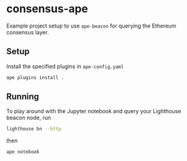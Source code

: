 # consensus-ape

Example project setup to use `ape-beacon` for querying the Ethereum consensus layer.


## Setup

Install the specified plugins in `ape-config.yaml`

```bash
ape plugins install .
```


## Running

To play around with the Jupyter notebook and query your Lighthouse beacon node, run

```bash
lighthouse bn --http
```

then

```bash
ape notebook
```
